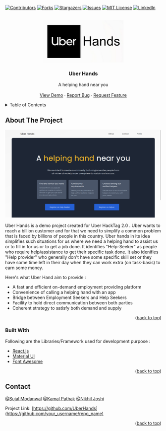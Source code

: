 <div id="top"></div>
<!--
*** Thanks for checking out the Best-README-Template. If you have a suggestion
*** that would make this better, please fork the repo and create a pull request
*** or simply open an issue with the tag "enhancement".
*** Don't forget to give the project a star!
*** Thanks again! Now go create something AMAZING! :D
-->



<!-- PROJECT SHIELDS -->
<!--
*** I'm using markdown "reference style" links for readability.
*** Reference links are enclosed in brackets [ ] instead of parentheses ( ).
*** See the bottom of this document for the declaration of the reference variables
*** for contributors-url, forks-url, etc. This is an optional, concise syntax you may use.
*** https://www.markdownguide.org/basic-syntax/#reference-style-links
-->
[![Contributors][contributors-shield]][contributors-url]
[![Forks][forks-shield]][forks-url]
[![Stargazers][stars-shield]][stars-url]
[![Issues][issues-shield]][issues-url]
[![MIT License][license-shield]][license-url]
[![LinkedIn][linkedin-shield]][linkedin-url]



<!-- PROJECT LOGO -->
<br />
<div align="center">
  <a href="https://github.com/othneildrew/Best-README-Template">
    <img src="img/logo.png" alt="Logo" width="260">
  </a>

  <h3 align="center">Uber Hands</h3>

  <p align="center">
     A helping hand near you
    <br />
    <br />
    <a href="https://uberhands.netlify.app/">View Demo</a>
    ·
    <a href="https://github.com/UberHands/UberHands_Client/issues">Report Bug</a>
    ·
    <a href="https://github.com/UberHands/UberHands_Client/issues">Request Feature</a>
  </p>
</div>



<!-- TABLE OF CONTENTS -->
<details>
  <summary>Table of Contents</summary>
  <ol>
    <li>
      <a href="#about-the-project">About The Project</a>
      <ul>
        <li><a href="#built-with">Built With</a></li>
      </ul>
    </li>
    <li><a href="#contact">Contact</a></li>
  </ol>
</details>



<!-- ABOUT THE PROJECT -->
## About The Project

[![Uber Hands][product-screenshot]](https://example.com)

Uber Hands is a demo project created for Uber HackTag 2.0 . Uber wants to reach a billion customer and for that we need to simplify a common problem that is faced by billions of people in this country. Uber hands in its idea simplifies such situations for us where we need a helping hand to assist us or to fill in for us or to get a job done. It identifies "Help-Seeker" as people who require help/assistance to get their specific task done. It also idenifies "Help provider" who generally don't have some specific skill set or they have some time left in their day when they can work extra (on task-basis) to earn some money.

Here's what Uber Hand aim to provide :
* A fast and efficient on-demand employment providing platform
* Convenience of calling a helping hand with an app
* Bridge between Employment Seekers and Help Seekers
* Facility to hold direct communication between both parties
* Coherent strategy to satisfy both demand and supply

<p align="right">(<a href="#top">back to top</a>)</p>



### Built With

Following are the Libraries/Framework used for development purpose :

* [React.js](https://reactjs.org/)
* [Material UI](https://mui.com/)
* [Font Awesome](https://fontawesome.com/)

<p align="right">(<a href="#top">back to top</a>)</p>

<!-- CONTACT -->
## Contact

[@Sujal Modanwal](https://www.linkedin.com/in/sujal-modanwal/)
[@Kamal Pathak](https://www.linkedin.com/in/kamal-pathak-8b5140169/)
[@Nikhil Joshi](https://www.linkedin.com/in/nikhil-joshi-/)


Project Link: [https://github.com/UberHands](https://github.com/your_username/repo_name)

<p align="right">(<a href="#top">back to top</a>)</p>

<!-- MARKDOWN LINKS & IMAGES -->
<!-- https://www.markdownguide.org/basic-syntax/#reference-style-links -->
[contributors-shield]: https://img.shields.io/github/contributors/othneildrew/Best-README-Template.svg?style=for-the-badge
[contributors-url]: https://github.com/UberHands/UberHands_Client/graphs/contributors
[forks-shield]: https://img.shields.io/github/forks/othneildrew/Best-README-Template.svg?style=for-the-badge
[forks-url]: https://github.com/UberHands/UberHands_Client/network/members
[stars-shield]: https://img.shields.io/github/stars/othneildrew/Best-README-Template.svg?style=for-the-badge
[stars-url]: https://github.com/UberHands/UberHands_Client/stargazers
[issues-shield]: https://img.shields.io/github/issues/othneildrew/Best-README-Template.svg?style=for-the-badge
[issues-url]: https://github.com/UberHands/UberHands_Client/issues
[license-shield]: https://img.shields.io/github/license/othneildrew/Best-README-Template.svg?style=for-the-badge
[license-url]: https://github.com/othneildrew/Best-README-Template/blob/master/LICENSE.txt
[linkedin-shield]: https://img.shields.io/badge/-LinkedIn-black.svg?style=for-the-badge&logo=linkedin&colorB=555
[linkedin-url]: https://www.linkedin.com/in/sujal-modanwal/
[product-screenshot]: img/homePage.png
